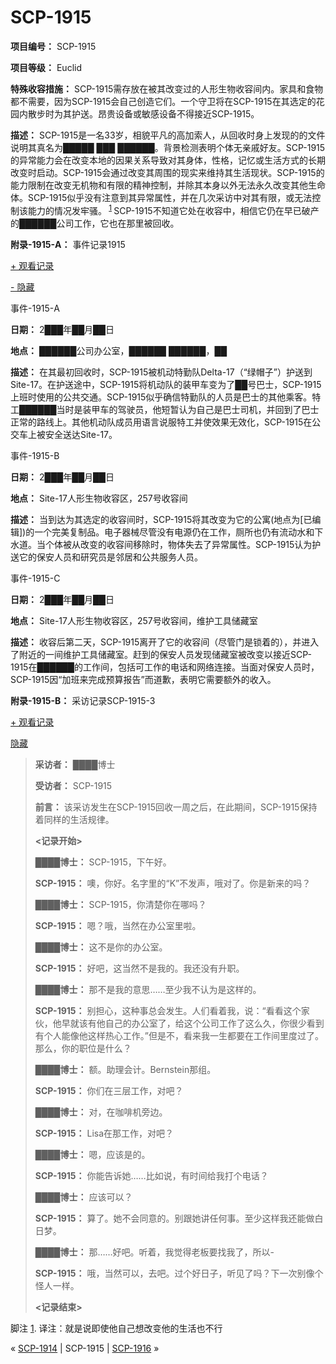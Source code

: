 # SCP-1915
                        


**项目编号：** SCP-1915

**项目等级：** Euclid

**特殊收容措施：** SCP-1915需存放在被其改变过的人形生物收容间内。家具和食物都不需要，因为SCP-1915会自己创造它们。一个守卫将在SCP-1915在其选定的花园内散步时为其护送。昂贵设备或敏感设备不得接近SCP-1915。

**描述：** SCP-1915是一名33岁，相貌平凡的高加索人，从回收时身上发现的的文件说明其真名为█████ ███ ██████。背景检测表明个体无亲戚好友。SCP-1915的异常能力会在改变本地的因果关系导致对其身体，性格，记忆或生活方式的长期改变时启动。SCP-1915会通过改变其周围的现实来维持其生活现状。SCP-1915的能力限制在改变无机物和有限的精神控制，并除其本身以外无法永久改变其他生命体。SCP-1915似乎没有注意到其异常属性，并在几次采访中对其有限，或无法控制该能力的情况发牢骚。<sup class='footnoteref'>
 <a shape='rect' class='footnoteref' id='footnoteref-1' href='javascript:;' onclick='WIKIDOT.page.utils.scrollToReference(&apos;footnote-1&apos;)'>1</a>
</sup>SCP-1915不知道它处在收容中，相信它仍在早已破产的██████公司工作，它也在那里被回收。

**附录-1915-A：** 事件记录1915


<a shape='rect' class='collapsible-block-link' href='javascript:;'>+&#160;&#35266;&#30475;&#35760;&#24405;</a>

<a shape='rect' class='collapsible-block-link' href='javascript:;'>-&#160;&#38544;&#34255;</a>

事件-1915-A

**日期：** 2███年██月██日

**地点：** ██████公司办公室，██████ ██████，██

**描述：** 在其最初回收时，SCP-1915被机动特勤队Delta-17（“绿帽子”）护送到Site-17。在护送途中，SCP-1915将机动队的装甲车变为了██号巴士，SCP-1915上班时使用的公共交通。SCP-1915似乎确信特勤队的人员是巴士的其他乘客。特工██████当时是装甲车的驾驶员，他短暂认为自己是巴士司机，并回到了巴士正常的路线上。其他机动队成员用语言说服特工并使效果无效化，SCP-1915在公交车上被安全送达Site-17。

事件-1915-B

**日期：** 2███年██月██日

**地点：** Site-17人形生物收容区，257号收容间

**描述：** 当到达为其选定的收容间时，SCP-1915将其改变为它的公寓(地点为[已编辑])的一个完美复制品。电子器械尽管没有电源仍在工作，厕所也仍有流动水和下水道。当个体被从改变的收容间移除时，物体失去了异常属性。SCP-1915认为护送它的保安人员和研究员是邻居和公共服务人员。

事件-1915-C

**日期：** 2███年██月██日

**地点：** Site-17人形生物收容区，257号收容间，维护工具储藏室

**描述：** 收容后第二天，SCP-1915离开了它的收容间（尽管门是锁着的），并进入了附近的一间维护工具储藏室。赶到的保安人员发现储藏室被改变以接近SCP-1915在██████的工作间，包括可工作的电话和网络连接。当面对保安人员时，SCP-1915因“加班来完成预算报告”而道歉，表明它需要额外的收入。




**附录-1915-B：** 采访记录SCP-1915-3


<a shape='rect' class='collapsible-block-link' href='javascript:;'>+&#160;&#35266;&#30475;&#35760;&#24405;</a>

<a shape='rect' class='collapsible-block-link' href='javascript:;'>&#38544;&#34255;</a>


> **采访者：** ████博士
> 
> **受访者：** SCP-1915
> 
> **前言：** 该采访发生在SCP-1915回收一周之后，在此期间，SCP-1915保持着同样的生活规律。
> 
> **<记录开始>** 
> 
> **████博士：** SCP-1915，下午好。
> 
> **SCP-1915：** 噢，你好。名字里的“K”不发声，哦对了。你是新来的吗？
> 
> **████博士：** SCP-1915，你清楚你在哪吗？
> 
> **SCP-1915：** 嗯？哦，当然在办公室里啦。
> 
> **████博士：** 这不是你的办公室。
> 
> **SCP-1915：** 好吧，这当然不是我的。我还没有升职。
> 
> **████博士：** 那不是我的意思……至少我不认为是这样的。
> 
> **SCP-1915：** 别担心，这种事总会发生。人们看着我，说：“看看这个家伙，他早就该有他自己的办公室了，给这个公司工作了这么久，你很少看到有个人能像他这样热心工作。”但是不，看来我一生都要在工作间里度过了。那么，你的职位是什么？
> 
> **████博士：** 额。助理会计。Bernstein那组。
> 
> **SCP-1915：** 你们在三层工作，对吧？
> 
> **████博士：** 对，在咖啡机旁边。
> 
> **SCP-1915：** Lisa在那工作，对吧？
> 
> **████博士：** 嗯，应该是的。
> 
> **SCP-1915：** 你能告诉她……比如说，有时间给我打个电话？
> 
> **████博士：** 应该可以？
> 
> **SCP-1915：** 算了。她不会同意的。别跟她讲任何事。至少这样我还能做白日梦。
> 
> **████博士：** 那……好吧。听着，我觉得老板要找我了，所以-
> 
> **SCP-1915：** 哦，当然可以，去吧。过个好日子，听见了吗？下一次别像个怪人一样。
> 
> **<记录结束>** 
> 





脚注
<a shape='rect' href='javascript:;' onclick='WIKIDOT.page.utils.scrollToReference(&apos;footnoteref-1&apos;)'>1</a>. 译注：就是说即使他自己想改变他的生活也不行



« [SCP-1914](/scp-1914) | SCP-1915 | [SCP-1916](/scp-1916) »





                    